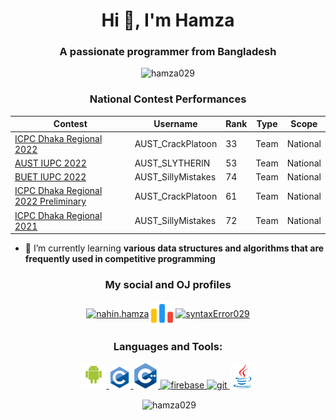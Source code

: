 <h1 align="center">Hi 👋, I'm Hamza</h1>
<h3 align="center">A passionate programmer from Bangladesh</h3>

<p align="center"> <img src="https://komarev.com/ghpvc/?username=hamza029&label=Profile%20views&color=0e75b6&style=flat" alt="hamza029" /> </p>

<div align="center">
  <h3>National Contest Performances</h3>

| Contest | Username | Rank | Type | Scope
| -- | -------- | ----------- | ---- | ---- |
| [ICPC Dhaka Regional 2022](https://algo.codemarshal.org/contests/dhaka-22/standings) | AUST_CrackPlatoon | 33 | Team | National |
| [AUST IUPC 2022](https://algo.codemarshal.org/contests/aust-2022/standings) | AUST_SLYTHERIN | 53 | Team | National |
| [BUET IUPC 2022](https://toph.co/c/buet-inter-university-2022/standings) | AUST_SillyMistakes | 74 | Team | National |
| [ICPC Dhaka Regional 2022 Preliminary](https://algo.codemarshal.org/contests/icpc-dhaka-22-preli/standings) | AUST_CrackPlatoon | 61 | Team | National |
| [ICPC Dhaka Regional 2021](https://algo.codemarshal.org/contests/icpc-dhaka-21-preli/standings) | AUST_SillyMistakes | 72 | Team | National |
</div>

- 🌱 I’m currently learning **various data structures and algorithms that are frequently used in competitive programming**

<h3 align="center">My social and OJ profiles</h3>
<p align="center">
<a href="https://fb.com/nahin.hamza" target="blank"><img align="center" src="https://raw.githubusercontent.com/rahuldkjain/github-profile-readme-generator/master/src/images/icons/Social/facebook.svg" alt="nahin.hamza" height="30" width="40" /></a>
<a href="https://codeforces.com/profile/29logN" target="blank"><img align="center" src="code-forces.png" alt="29logN" height="40" width="35" /></a>
<a href="https://atcoder.jp/users/syntaxError029" target="blank"><img align="center" src="https://img.atcoder.jp/assets/atcoder.png" alt="syntaxError029" height="35" width="35" /></a>
</p>

<h3 align="center">Languages and Tools:</h3>
<p align="center"> <a href="https://developer.android.com" target="_blank"> <img src="https://raw.githubusercontent.com/devicons/devicon/master/icons/android/android-original-wordmark.svg" alt="android" width="40" height="40"/> </a> <a href="https://www.cprogramming.com/" target="_blank"> <img src="https://raw.githubusercontent.com/devicons/devicon/master/icons/c/c-original.svg" alt="c" width="35" height="35"/> </a> <a href="https://www.w3schools.com/cpp/" target="_blank"> <img src="https://raw.githubusercontent.com/devicons/devicon/master/icons/cplusplus/cplusplus-original.svg" alt="cplusplus" width="40" height="40"/> </a> <a href="https://firebase.google.com/" target="_blank"> <img src="https://www.vectorlogo.zone/logos/firebase/firebase-icon.svg" alt="firebase" width="40" height="40"/> </a> <a href="https://git-scm.com/" target="_blank"> <img src="https://www.vectorlogo.zone/logos/git-scm/git-scm-icon.svg" alt="git" width="40" height="40"/> </a> <a href="https://www.java.com" target="_blank"> <img src="https://raw.githubusercontent.com/devicons/devicon/master/icons/java/java-original.svg" alt="java" width="40" height="40"/> </a> </p>

<p align="center">&nbsp;<img align="center" src="https://github-readme-stats.vercel.app/api?username=hamza029&show_icons=true&locale=en" alt="hamza029" /></p>

